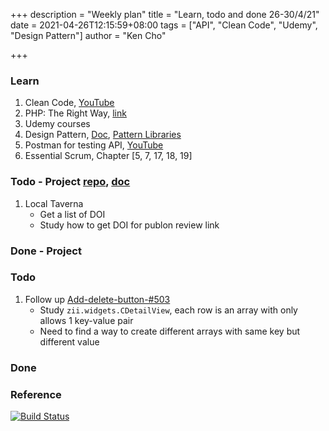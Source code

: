 +++
description = "Weekly plan"
title = "Learn, todo and done 26-30/4/21"
date = 2021-04-26T12:15:59+08:00
tags = ["API", "Clean Code", "Udemy", "Design Pattern"]
author = "Ken Cho"

+++  
### Learn
1. Clean Code, [YouTube](https://www.youtube.com/watch?v=7EmboKQH8lM)  
2. PHP: The Right Way, [link](https://phptherightway.com/)  
3. Udemy courses  
4. Design Pattern, [Doc](https://designpatternsphp.readthedocs.io/en/latest/README.html), [Pattern Libraries](https://medium.com/@whatjackhasmade/pattern-libraries-abcc45c6144c)  
5. Postman for testing API, [YouTube](https://www.freecodecamp.org/news/learn-how-to-use-postman-to-test-apis/)  
6. Essential Scrum, Chapter [5, 7, 17, 18, 19]  

### Todo - Project [repo](https://github.com/kencho51/mint_doi), [doc](https://docs.google.com/document/d/1CopK9e9QclOd91WRN1LREEBefMDb5cWoHiElj3IfKLc/edit#)
1. Local Taverna  
    - Get a list of DOI  
    - Study how to get DOI for publon review link  
    
### Done - Project

### Todo
1. Follow up [Add-delete-button-#503](https://github.com/gigascience/gigadb-website/pull/503)  
    - Study `zii.widgets.CDetailView`, each row is an array with only allows 1 key-value pair  
    - Need to find a way to create different arrays with same key but different value  

### Done


### Reference


[![Build Status](https://travis-ci.com/kencho51/gigathing.svg?branch=master)](https://travis-ci.com/kencho51/gigathing)


